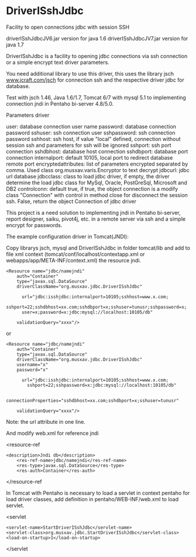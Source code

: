 DriverISshJdbc
==============

Facility to open connections jdbc with session SSH


driverISshJdbcJV6.jar version for java 1.6
driverISshJdbcJV7.jar version for java 1.7



DriverISshJdbc is a facility to opening jdbc connections via ssh connection or a simple 
encrypt text driver parameters.
 
You need additional library to use this driver, this uses the library 
jsch www.jcraft.com/jsch for connection ssh and the respective driver jdbc for database.

Test with jsch 1.46, Java 1.6/1.7, Tomcat 6/7 with mysql 5.1 to implementing 
connection jndi in Pentaho bi-server 4.8/5.0.

Parameters driver

 user: database connection user name 
 password: database connection password 
 sshuser: ssh connection user
 sshpassword: ssh connection password
 sshhost: ssh host, if value "local" defined, connection without session ssh 
 		and parameters for ssh will be ignored
 sshport: ssh port connection
 sshdbhost: database host connection
 sshdbport: database port connection
 internalport: default 10105, local port to redirect database remote port
 encryptedattributes: list of parameters encrypted separated by comma. Used 
 		class org.musxav.varis.Encryptor to text decrypt 
 jdbcurl: jdbc url database
 jdbcclass: class to load jdbc driver, if empty, the driver determine 
 		the load jdbc class for MySql, Oracle, PostGreSql, Microsoft and DB2
 controlconn: default true, if true, the object connection is a modify 
 		class "Connection" with control in method close for disconnect 
 		the session ssh. False, return the object Connection of jdbc driver 
 

This project is a need solution to implementing jndi in Pentaho bi-server, 
report designer, saiku, pivot4j, etc. in a remote server via ssh and a simple 
encrypt for passwords.
 
The example configuration driver in Tomcat(JNDI):

Copy librarys jsch, mysql and DriverISshJdbc in folder tomcat/lib and add 
to file xml context (tomcat/conf/localhost/contextapp.xml or 
webapps/app/META-INF/context.xml) the resource jndi. 

	<Resource name="jdbc/namejndi" 
		auth="Container" 
		type="javax.sql.DataSource"
		driverClassName="org.musxav.jdbc.DriverISshJdbc" 

	      url="jdbc:isshjdbc:internalport=10105;sshhost=www.x.com;
      		sshport=22;sshdbhost=xx.com;sshdbport=x;sshuser=tunusr;sshpassword=x;
	      user=x;password=x:jdbc:mysql://localhost:10105/db"
       
		validationQuery="xxxx"/>

or

	<Resource name="jdbc/namejndi" 
		auth="Container" 
		type="javax.sql.DataSource"
		driverClassName="org.musxav.jdbc.DriverISshJdbc" 
		username="x"
		password="x"

	      url="jdbc:isshjdbc:internalport=10105;sshhost=www.x.com;
      		sshport=22;sshpassword=x:jdbc:mysql://localhost:10105/db"
      
      		connectionProperties="sshdbhost=xx.com;sshdbport=x;sshuser=tunusr"
       
		validationQuery="xxxx"/>

Note: the url attribute in one line.

And modify web.xml for reference jndi

  <resource-ref
  >
  	<description>Jndi db</description>
    	<res-ref-name>jdbc/namejndi</res-ref-name>
    	<res-type>javax.sql.DataSource</res-type>
    	<res-auth>Container</res-auth>
  </resource-ref
  >


In Tomcat with Pentaho is necessary to load a servlet in context pentaho 
for load driver classes, add definition in pentaho/WEB-INF/web.xml to load servlet. 

 <servlet 
 >
	<servlet-name>StartDriverISshJdbc</servlet-name>
   	<servlet-class>org.musxav.jdbc.StartDriverISshJdbc</servlet-class>
   	<load-on-startup>1</load-on-startup>
  </servlet 
 >
 

 

